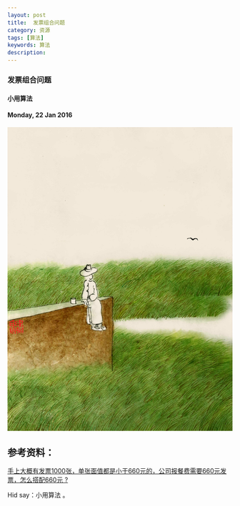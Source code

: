 ```yaml
---
layout: post
title:  发票组合问题
category: 资源
tags: [算法]
keywords: 算法 
description: 
---
```


### 发票组合问题

#### 小用算法 

#### Monday, 22 Jan 2016

![老树画画](/../../assets/img/tech/2016/LaoShuHuaHua_5.jpeg)


## 参考资料：

[手上大概有发票1000张，单张面值都是小于660元的，公司报餐费需要660元发票，怎么搭配660元 ?](https://www.zhihu.com/question/37896761)


Hid say：小用算法 。
